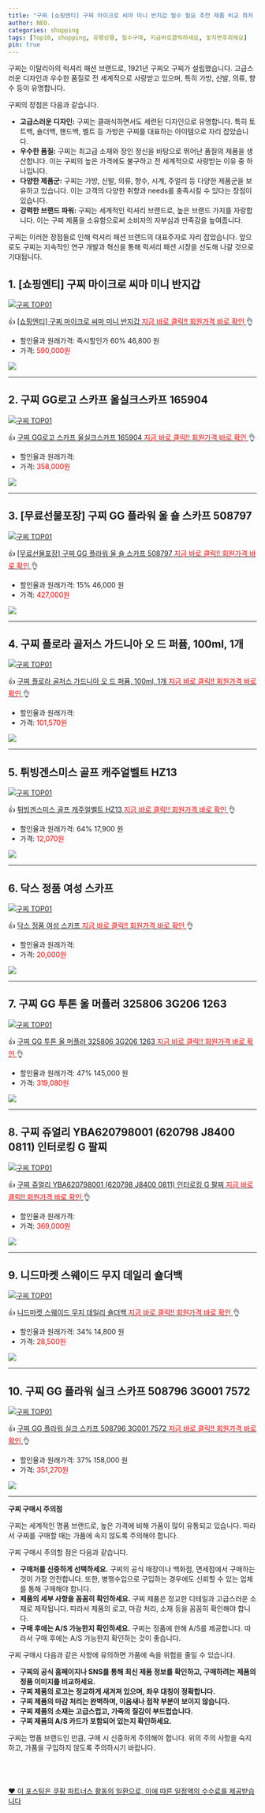 ```yaml
---
title: "구찌 [쇼핑엔티] 구찌 마이크로 씨마 미니 반지갑 필수 필요 추천 제품 비교 최저 가격 비교 장점 구매 후기 구매평"
author: NEO.
categories: shopping
tags: [Top10, shopping, 유행상품, 필수구매, 지금바로클릭하세요, 놓치면후회해요]
pin: true
---
```

구찌는 이탈리아의 럭셔리 패션 브랜드로, 1921년 구찌오 구찌가 설립했습니다. 고급스러운 디자인과 우수한 품질로 전 세계적으로 사랑받고 있으며, 특히 가방, 신발, 의류, 향수 등이 유명합니다.

구찌의 장점은 다음과 같습니다.

* **고급스러운 디자인:** 구찌는 클래식하면서도 세련된 디자인으로 유명합니다. 특히 토트백, 숄더백, 핸드백, 벨트 등 가방은 구찌를 대표하는 아이템으로 자리 잡았습니다.
* **우수한 품질:** 구찌는 최고급 소재와 장인 정신을 바탕으로 뛰어난 품질의 제품을 생산합니다. 이는 구찌의 높은 가격에도 불구하고 전 세계적으로 사랑받는 이유 중 하나입니다.
* **다양한 제품군:** 구찌는 가방, 신발, 의류, 향수, 시계, 주얼리 등 다양한 제품군을 보유하고 있습니다. 이는 고객의 다양한 취향과 needs를 충족시킬 수 있다는 장점이 있습니다.
* **강력한 브랜드 파워:** 구찌는 세계적인 럭셔리 브랜드로, 높은 브랜드 가치를 자랑합니다. 이는 구찌 제품을 소유함으로써 소비자의 자부심과 만족감을 높여줍니다.

구찌는 이러한 장점들로 인해 럭셔리 패션 브랜드의 대표주자로 자리 잡았습니다. 앞으로도 구찌는 지속적인 연구 개발과 혁신을 통해 럭셔리 패션 시장을 선도해 나갈 것으로 기대됩니다.

   

## 1. [쇼핑엔티] 구찌 마이크로 씨마 미니 반지갑

[![구찌 TOP01](https://thumbnail10.coupangcdn.com/thumbnails/remote/490x490ex/image/vendor_inventory/fffb/89e4336e4b869743291eac46b9bc15bbd33703613e5c07227f54df242e90.jpg)](https://link.coupang.com/re/AFFSDP?lptag=AF3617701&subid=GithubCoopas&pageKey=258173341&traceid=V0-153&itemId=809704908&vendorItemId=5059248998)


👍 [[쇼핑엔티] 구찌 마이크로 씨마 미니 반지갑 <font color=red> 지금 바로 클릭!! 회원가격 바로 확인 </font> ](https://link.coupang.com/re/AFFSDP?lptag=AF3617701&subid=GithubCoopas&pageKey=258173341&traceid=V0-153&itemId=809704908&vendorItemId=5059248998) 👌 


- 할인율과 원래가격: 즉시할인가 60%  46,800   원
- 가격: <span style='color:red'>590,000원</span>

[![](/discount_price.png)](https://link.coupang.com/re/AFFSDP?lptag=AF3617701&subid=GithubCoopas&pageKey=258173341&traceid=V0-153&itemId=809704908&vendorItemId=5059248998)

---


   

## 2. 구찌 GG로고 스카프 울실크스카프 165904

[![구찌 TOP01](https://thumbnail10.coupangcdn.com/thumbnails/remote/490x490ex/image/vendor_inventory/b586/c3c50777406e21b6164fa24a6486986e0183471a26925d57644914c99507.jpg)](https://link.coupang.com/re/AFFSDP?lptag=AF3617701&subid=GithubCoopas&pageKey=7565161917&traceid=V0-153&itemId=19939832637&vendorItemId=87039173999)


👍 [구찌 GG로고 스카프 울실크스카프 165904 <font color=red> 지금 바로 클릭!! 회원가격 바로 확인 </font> ](https://link.coupang.com/re/AFFSDP?lptag=AF3617701&subid=GithubCoopas&pageKey=7565161917&traceid=V0-153&itemId=19939832637&vendorItemId=87039173999) 👌 


- 할인율과 원래가격: 
- 가격: <span style='color:red'>358,000원</span>

[![](/discount_price.png)](https://link.coupang.com/re/AFFSDP?lptag=AF3617701&subid=GithubCoopas&pageKey=7565161917&traceid=V0-153&itemId=19939832637&vendorItemId=87039173999)

---


   

## 3. [무료선물포장] 구찌 GG 플라워 울 숄 스카프 508797

[![구찌 TOP01](https://thumbnail10.coupangcdn.com/thumbnails/remote/490x490ex/image/vendor_inventory/3d85/7b38029d6cd3bdf3935a9ba7cd1f95eecd94b3f9178d3c2c4ed7281cc885.jpg)](https://link.coupang.com/re/AFFSDP?lptag=AF3617701&subid=GithubCoopas&pageKey=7681599928&traceid=V0-153&itemId=20518832456&vendorItemId=86949792463)


👍 [[무료선물포장] 구찌 GG 플라워 울 숄 스카프 508797 <font color=red> 지금 바로 클릭!! 회원가격 바로 확인 </font> ](https://link.coupang.com/re/AFFSDP?lptag=AF3617701&subid=GithubCoopas&pageKey=7681599928&traceid=V0-153&itemId=20518832456&vendorItemId=86949792463) 👌 


- 할인율과 원래가격: 15%  46,000   원
- 가격: <span style='color:red'>427,000원</span>

[![](/discount_price.png)](https://link.coupang.com/re/AFFSDP?lptag=AF3617701&subid=GithubCoopas&pageKey=7681599928&traceid=V0-153&itemId=20518832456&vendorItemId=86949792463)

---


   

## 4. 구찌 플로라 골저스 가드니아 오 드 퍼퓸, 100ml, 1개

[![구찌 TOP01](https://thumbnail7.coupangcdn.com/thumbnails/remote/490x490ex/image/vendor_inventory/35fd/dcfdf15adacb7da02bb68b1f31cf92c3d439abcf6a1fe5fde5f801504558.jpg)](https://link.coupang.com/re/AFFSDP?lptag=AF3617701&subid=GithubCoopas&pageKey=6601079292&traceid=V0-153&itemId=14933574050&vendorItemId=82889597144)


👍 [구찌 플로라 골저스 가드니아 오 드 퍼퓸, 100ml, 1개 <font color=red> 지금 바로 클릭!! 회원가격 바로 확인 </font> ](https://link.coupang.com/re/AFFSDP?lptag=AF3617701&subid=GithubCoopas&pageKey=6601079292&traceid=V0-153&itemId=14933574050&vendorItemId=82889597144) 👌 


- 할인율과 원래가격: 
- 가격: <span style='color:red'>101,570원</span>

[![](/discount_price.png)](https://link.coupang.com/re/AFFSDP?lptag=AF3617701&subid=GithubCoopas&pageKey=6601079292&traceid=V0-153&itemId=14933574050&vendorItemId=82889597144)

---


   

## 5. 튀빙겐스미스 골프 캐주얼벨트 HZ13

[![구찌 TOP01](https://thumbnail9.coupangcdn.com/thumbnails/remote/490x490ex/image/retail/images/2019/12/11/10/1/6aa509d5-e8a2-43fe-a220-7d92b66d05cb.jpg)](https://link.coupang.com/re/AFFSDP?lptag=AF3617701&subid=GithubCoopas&pageKey=1082385135&traceid=V0-153&itemId=2035368958&vendorItemId=70034796987)


👍 [튀빙겐스미스 골프 캐주얼벨트 HZ13 <font color=red> 지금 바로 클릭!! 회원가격 바로 확인 </font> ](https://link.coupang.com/re/AFFSDP?lptag=AF3617701&subid=GithubCoopas&pageKey=1082385135&traceid=V0-153&itemId=2035368958&vendorItemId=70034796987) 👌 


- 할인율과 원래가격: 64%  17,900   원
- 가격: <span style='color:red'>12,070원</span>

[![](/discount_price.png)](https://link.coupang.com/re/AFFSDP?lptag=AF3617701&subid=GithubCoopas&pageKey=1082385135&traceid=V0-153&itemId=2035368958&vendorItemId=70034796987)

---


   

## 6. 닥스 정품 여성 스카프

[![구찌 TOP01](https://thumbnail6.coupangcdn.com/thumbnails/remote/490x490ex/image/vendor_inventory/d12a/4234db1da1d7148ad2c699bd8e720f4619f722136f550fcce0f520d3efde.jpg)](https://link.coupang.com/re/AFFSDP?lptag=AF3617701&subid=GithubCoopas&pageKey=7657207308&traceid=V0-153&itemId=20390255454&vendorItemId=87473083193)


👍 [닥스 정품 여성 스카프 <font color=red> 지금 바로 클릭!! 회원가격 바로 확인 </font> ](https://link.coupang.com/re/AFFSDP?lptag=AF3617701&subid=GithubCoopas&pageKey=7657207308&traceid=V0-153&itemId=20390255454&vendorItemId=87473083193) 👌 


- 할인율과 원래가격: 
- 가격: <span style='color:red'>20,000원</span>

[![](/discount_price.png)](https://link.coupang.com/re/AFFSDP?lptag=AF3617701&subid=GithubCoopas&pageKey=7657207308&traceid=V0-153&itemId=20390255454&vendorItemId=87473083193)

---


   

## 7. 구찌 GG 투톤 울 머플러 325806 3G206 1263

[![구찌 TOP01](https://thumbnail10.coupangcdn.com/thumbnails/remote/490x490ex/image/vendor_inventory/3328/5880f22a541e2bbd617834fde0ea1d349af653d8d3bb122d344a7d6de3cc.jpg)](https://link.coupang.com/re/AFFSDP?lptag=AF3617701&subid=GithubCoopas&pageKey=7093880077&traceid=V0-153&itemId=17686045400&vendorItemId=84851184652)


👍 [구찌 GG 투톤 울 머플러 325806 3G206 1263 <font color=red> 지금 바로 클릭!! 회원가격 바로 확인 </font> ](https://link.coupang.com/re/AFFSDP?lptag=AF3617701&subid=GithubCoopas&pageKey=7093880077&traceid=V0-153&itemId=17686045400&vendorItemId=84851184652) 👌 


- 할인율과 원래가격: 47%  145,000   원
- 가격: <span style='color:red'>319,080원</span>

[![](/discount_price.png)](https://link.coupang.com/re/AFFSDP?lptag=AF3617701&subid=GithubCoopas&pageKey=7093880077&traceid=V0-153&itemId=17686045400&vendorItemId=84851184652)

---


   

## 8. 구찌 쥬얼리 YBA620798001 (620798 J8400 0811) 인터로킹 G 팔찌

[![구찌 TOP01](https://thumbnail7.coupangcdn.com/thumbnails/remote/490x490ex/image/vendor_inventory/6cb6/c0798e9dd65f6fa5fe6a4eb3bcf47c57d2360194246c50b717a7cd6396c9.jpg)](https://link.coupang.com/re/AFFSDP?lptag=AF3617701&subid=GithubCoopas&pageKey=7312805188&traceid=V0-153&itemId=18738106994&vendorItemId=85870449069)


👍 [구찌 쥬얼리 YBA620798001 (620798 J8400 0811) 인터로킹 G 팔찌 <font color=red> 지금 바로 클릭!! 회원가격 바로 확인 </font> ](https://link.coupang.com/re/AFFSDP?lptag=AF3617701&subid=GithubCoopas&pageKey=7312805188&traceid=V0-153&itemId=18738106994&vendorItemId=85870449069) 👌 


- 할인율과 원래가격: 
- 가격: <span style='color:red'>369,000원</span>

[![](/discount_price.png)](https://link.coupang.com/re/AFFSDP?lptag=AF3617701&subid=GithubCoopas&pageKey=7312805188&traceid=V0-153&itemId=18738106994&vendorItemId=85870449069)

---


   

## 9. 니드마켓 스웨이드 무지 데일리 숄더백

[![구찌 TOP01](https://thumbnail9.coupangcdn.com/thumbnails/remote/490x490ex/image/vendor_inventory/1696/477df2140cb8c01818c8235a10c144f8ee2c15242120d931540d4c110332.jpg)](https://link.coupang.com/re/AFFSDP?lptag=AF3617701&subid=GithubCoopas&pageKey=7694909428&traceid=V0-153&itemId=20586708942&vendorItemId=87661640301)


👍 [니드마켓 스웨이드 무지 데일리 숄더백 <font color=red> 지금 바로 클릭!! 회원가격 바로 확인 </font> ](https://link.coupang.com/re/AFFSDP?lptag=AF3617701&subid=GithubCoopas&pageKey=7694909428&traceid=V0-153&itemId=20586708942&vendorItemId=87661640301) 👌 


- 할인율과 원래가격: 34%  14,800   원
- 가격: <span style='color:red'>28,500원</span>

[![](/discount_price.png)](https://link.coupang.com/re/AFFSDP?lptag=AF3617701&subid=GithubCoopas&pageKey=7694909428&traceid=V0-153&itemId=20586708942&vendorItemId=87661640301)

---


   

## 10. 구찌 GG 플라워 실크 스카프 508796 3G001 7572

[![구찌 TOP01](https://thumbnail8.coupangcdn.com/thumbnails/remote/490x490ex/image/vendor_inventory/5b84/dec3f361a24cbc2af6c52e8f79a2e005046ef28bf8935b0ee36d7f35a348.jpg)](https://link.coupang.com/re/AFFSDP?lptag=AF3617701&subid=GithubCoopas&pageKey=7327767406&traceid=V0-153&itemId=18806731842&vendorItemId=85131239677)


👍 [구찌 GG 플라워 실크 스카프 508796 3G001 7572 <font color=red> 지금 바로 클릭!! 회원가격 바로 확인 </font> ](https://link.coupang.com/re/AFFSDP?lptag=AF3617701&subid=GithubCoopas&pageKey=7327767406&traceid=V0-153&itemId=18806731842&vendorItemId=85131239677) 👌 


- 할인율과 원래가격: 37%  158,000   원
- 가격: <span style='color:red'>351,270원</span>

[![](/discount_price.png)](https://link.coupang.com/re/AFFSDP?lptag=AF3617701&subid=GithubCoopas&pageKey=7327767406&traceid=V0-153&itemId=18806731842&vendorItemId=85131239677)

---
**구찌 구매시 주의점**

구찌는 세계적인 명품 브랜드로, 높은 가격에 비해 가품이 많이 유통되고 있습니다. 따라서 구찌를 구매할 때는 가품에 속지 않도록 주의해야 합니다.

구찌 구매시 주의할 점은 다음과 같습니다.

* **구매처를 신중하게 선택하세요.** 구찌의 공식 매장이나 백화점, 면세점에서 구매하는 것이 가장 안전합니다. 또한, 병행수입으로 구입하는 경우에도 신뢰할 수 있는 업체를 통해 구매해야 합니다.
* **제품의 세부 사항을 꼼꼼히 확인하세요.** 구찌 제품은 정교한 디테일과 고급스러운 소재로 제작됩니다. 따라서 제품의 로고, 마감 처리, 소재 등을 꼼꼼히 확인해야 합니다.
* **구매 후에는 A/S 가능한지 확인하세요.** 구찌는 정품에 한해 A/S를 제공합니다. 따라서 구매 후에는 A/S 가능한지 확인하는 것이 좋습니다.

구찌 구매시 다음과 같은 사항에 유의하면 가품에 속을 위험을 줄일 수 있습니다.

* **구찌의 공식 홈페이지나 SNS를 통해 최신 제품 정보를 확인하고, 구매하려는 제품의 정품 이미지를 비교하세요.**
* **구찌 제품의 로고는 정교하게 새겨져 있으며, 좌우 대칭이 정확합니다.**
* **구찌 제품의 마감 처리는 완벽하며, 이음새나 접착 부분이 보이지 않습니다.**
* **구찌 제품의 소재는 고급스럽고, 가죽의 질감이 부드럽습니다.**
* **구찌 제품의 A/S 카드가 포함되어 있는지 확인하세요.**

구찌는 명품 브랜드인 만큼, 구매 시 신중하게 주의해야 합니다. 위의 주의 사항을 숙지하고, 가품을 구입하지 않도록 주의하시기 바랍니다.<br><br><br><br><br> [ ❤  이 포스팅은 쿠팡 파트너스 활동의 일환으로, 이에 따른 일정액의 수수료를 제공받습니다](https://link.coupang.com/a/bcEFyh)
